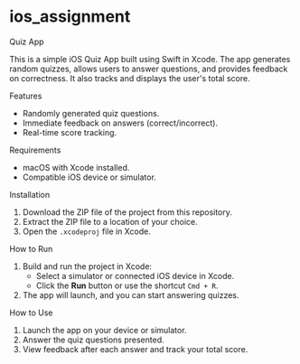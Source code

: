 # ios_assignment

Quiz App

This is a simple iOS Quiz App built using Swift in Xcode. The app generates random quizzes, allows users to answer questions, and provides feedback on correctness. It also tracks and displays the user's total score.

Features
- Randomly generated quiz questions.
- Immediate feedback on answers (correct/incorrect).
- Real-time score tracking.

Requirements
- macOS with Xcode installed.
- Compatible iOS device or simulator.

Installation
1. Download the ZIP file of the project from this repository.
2. Extract the ZIP file to a location of your choice.
3. Open the `.xcodeproj` file in Xcode.

How to Run
1. Build and run the project in Xcode:
   - Select a simulator or connected iOS device in Xcode.
   - Click the **Run** button or use the shortcut `Cmd + R`.
2. The app will launch, and you can start answering quizzes.

How to Use
1. Launch the app on your device or simulator.
2. Answer the quiz questions presented.
3. View feedback after each answer and track your total score.

